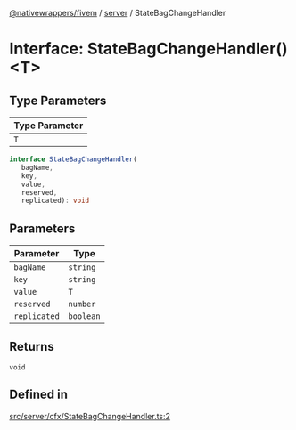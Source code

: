 [@nativewrappers/fivem](../../README.md) / [server](../README.md) / StateBagChangeHandler

# Interface: StateBagChangeHandler()\<T\>

## Type Parameters

| Type Parameter |
| ------ |
| `T` |

```ts
interface StateBagChangeHandler(
   bagName, 
   key, 
   value, 
   reserved, 
   replicated): void
```

## Parameters

| Parameter | Type |
| ------ | ------ |
| `bagName` | `string` |
| `key` | `string` |
| `value` | `T` |
| `reserved` | `number` |
| `replicated` | `boolean` |

## Returns

`void`

## Defined in

[src/server/cfx/StateBagChangeHandler.ts:2](https://github.com/nativewrappers/fivem/blob/6b247f1270087bcd3ee455389e3e7f1c86c9b619/src/server/cfx/StateBagChangeHandler.ts#L2)
